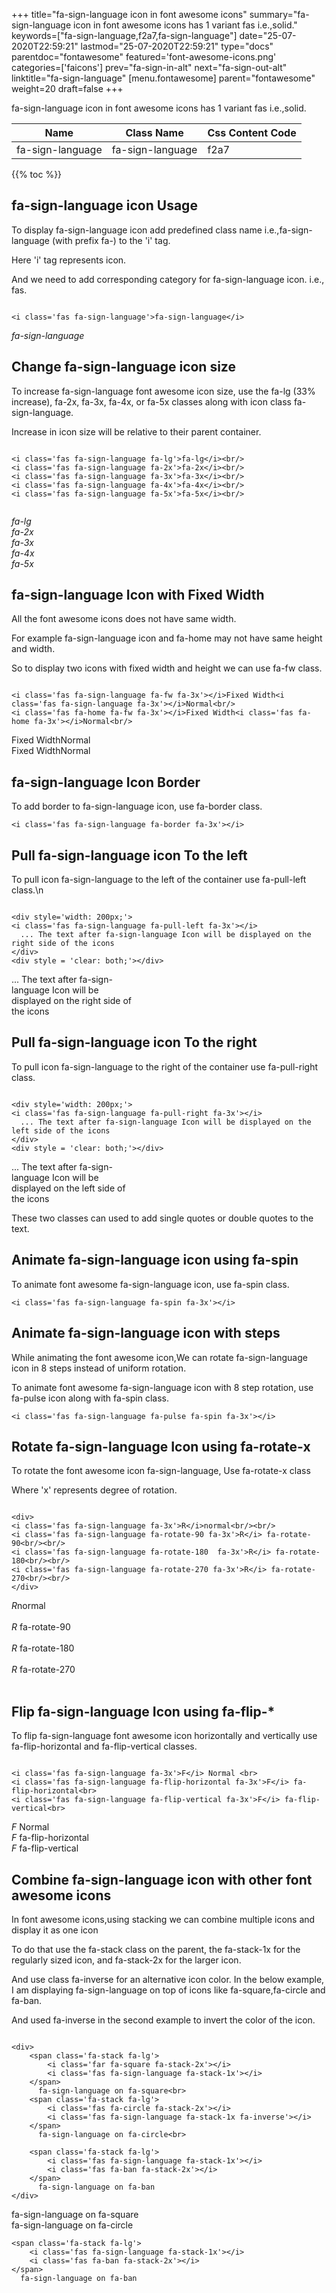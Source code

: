 +++
title="fa-sign-language icon in font awesome icons"
summary="fa-sign-language icon in font awesome icons has 1 variant fas i.e.,solid."
keywords=["fa-sign-language,f2a7,fa-sign-language"]
date="25-07-2020T22:59:21"
lastmod="25-07-2020T22:59:21"
type="docs"
parentdoc="fontawesome"
featured='font-awesome-icons.png'
categories=['faicons']
prev="fa-sign-in-alt"
next="fa-sign-out-alt"
linktitle="fa-sign-language"
[menu.fontawesome]
parent="fontawesome"
weight=20
draft=false
+++


fa-sign-language icon in font awesome icons has 1 variant fas i.e.,solid.

<div class='table-responsive'><table class='table'><thead><tr><th>Name</th><th>Class Name</th><th>Css Content Code</th></tr></thead><tbody><tr><td>fa-sign-language</td><td>fa-sign-language</td><td>f2a7</td></tr></tbody></table></div>


{{% toc %}}


## fa-sign-language icon Usage

To display fa-sign-language icon add predefined class name i.e.,fa-sign-language (with prefix fa-) to the 'i' tag.

Here 'i' tag represents icon.

And we need to add corresponding category for fa-sign-language icon. i.e., fas.


```

<i class='fas fa-sign-language'>fa-sign-language</i>
```

<i class='fas fa-sign-language'>fa-sign-language</i>




## Change fa-sign-language icon size
To increase fa-sign-language font awesome icon size, use the fa-lg (33% increase), fa-2x, fa-3x, fa-4x, or fa-5x classes along with icon class fa-sign-language.

Increase in icon size will be relative to their parent container. 

```

<i class='fas fa-sign-language fa-lg'>fa-lg</i><br/>
<i class='fas fa-sign-language fa-2x'>fa-2x</i><br/>
<i class='fas fa-sign-language fa-3x'>fa-3x</i><br/>
<i class='fas fa-sign-language fa-4x'>fa-4x</i><br/>
<i class='fas fa-sign-language fa-5x'>fa-5x</i><br/>
            
```

<i class='fas fa-sign-language fa-lg'>fa-lg</i><br/>
<i class='fas fa-sign-language fa-2x'>fa-2x</i><br/>
<i class='fas fa-sign-language fa-3x'>fa-3x</i><br/>
<i class='fas fa-sign-language fa-4x'>fa-4x</i><br/>
<i class='fas fa-sign-language fa-5x'>fa-5x</i><br/>
            



## fa-sign-language Icon with Fixed Width 

All the font awesome icons does not have same width.

For example fa-sign-language icon and fa-home may not have same height and width.

So to display two icons with fixed width and height we can use fa-fw class.


```

<i class='fas fa-sign-language fa-fw fa-3x'></i>Fixed Width<i class='fas fa-sign-language fa-3x'></i>Normal<br/>
<i class='fas fa-home fa-fw fa-3x'></i>Fixed Width<i class='fas fa-home fa-3x'></i>Normal<br/>
```

<i class='fas fa-sign-language fa-fw fa-3x'></i>Fixed Width<i class='fas fa-sign-language fa-3x'></i>Normal<br/>
<i class='fas fa-home fa-fw fa-3x'></i>Fixed Width<i class='fas fa-home fa-3x'></i>Normal<br/>



## fa-sign-language Icon Border 

To add border to fa-sign-language icon, use fa-border class.


```
<i class='fas fa-sign-language fa-border fa-3x'></i>

```
<i class='fas fa-sign-language fa-border fa-3x'></i>





## Pull fa-sign-language icon To the left

To pull icon fa-sign-language to the left of the container use fa-pull-left class.\n

```

<div style='width: 200px;'>
<i class='fas fa-sign-language fa-pull-left fa-3x'></i>
  ... The text after fa-sign-language Icon will be displayed on the right side of the icons
</div>
<div style = 'clear: both;'></div>
```

<div style='width: 200px;'>
<i class='fas fa-sign-language fa-pull-left fa-3x'></i>
  ... The text after fa-sign-language Icon will be displayed on the right side of the icons
</div>
<div style = 'clear: both;'></div>




## Pull fa-sign-language icon To the right
To pull icon fa-sign-language to the right of the container use fa-pull-right class.

```

<div style='width: 200px;'>
<i class='fas fa-sign-language fa-pull-right fa-3x'></i>
  ... The text after fa-sign-language Icon will be displayed on the left side of the icons
</div>
<div style = 'clear: both;'></div>
```

<div style='width: 200px;'>
<i class='fas fa-sign-language fa-pull-right fa-3x'></i>
  ... The text after fa-sign-language Icon will be displayed on the left side of the icons
</div>
<div style = 'clear: both;'></div>

These two classes can used to add single quotes or double quotes to the text.


## Animate fa-sign-language icon using fa-spin
To animate font awesome fa-sign-language icon, use fa-spin class.

```
<i class='fas fa-sign-language fa-spin fa-3x'></i>
```
<i class='fas fa-sign-language fa-spin fa-3x'></i>




## Animate fa-sign-language icon with steps
While animating the font awesome icon,We can rotate fa-sign-language icon in 8 steps instead of uniform rotation.

To animate font awesome fa-sign-language icon with 8 step rotation, use fa-pulse icon along with fa-spin class.


```
<i class='fas fa-sign-language fa-pulse fa-spin fa-3x'></i>

```
<i class='fas fa-sign-language fa-pulse fa-spin fa-3x'></i>





## Rotate fa-sign-language Icon using fa-rotate-x
To rotate the font awesome icon fa-sign-language, Use fa-rotate-x class

Where 'x' represents degree of rotation.


```

<div>
<i class='fas fa-sign-language fa-3x'>R</i>normal<br/><br/>
<i class='fas fa-sign-language fa-rotate-90 fa-3x'>R</i> fa-rotate-90<br/><br/> 
<i class='fas fa-sign-language fa-rotate-180  fa-3x'>R</i> fa-rotate-180<br/><br/> 
<i class='fas fa-sign-language fa-rotate-270 fa-3x'>R</i> fa-rotate-270<br/><br/>
</div>
```

<div>
<i class='fas fa-sign-language fa-3x'>R</i>normal<br/><br/>
<i class='fas fa-sign-language fa-rotate-90 fa-3x'>R</i> fa-rotate-90<br/><br/> 
<i class='fas fa-sign-language fa-rotate-180  fa-3x'>R</i> fa-rotate-180<br/><br/> 
<i class='fas fa-sign-language fa-rotate-270 fa-3x'>R</i> fa-rotate-270<br/><br/>
</div>




## Flip fa-sign-language Icon using fa-flip-*
To flip fa-sign-language font awesome icon horizontally and vertically use fa-flip-horizontal and fa-flip-vertical classes. 

```

<i class='fas fa-sign-language fa-3x'>F</i> Normal <br>
<i class='fas fa-sign-language fa-flip-horizontal fa-3x'>F</i> fa-flip-horizontal<br>
<i class='fas fa-sign-language fa-flip-vertical fa-3x'>F</i> fa-flip-vertical<br>
```

<i class='fas fa-sign-language fa-3x'>F</i> Normal <br>
<i class='fas fa-sign-language fa-flip-horizontal fa-3x'>F</i> fa-flip-horizontal<br>
<i class='fas fa-sign-language fa-flip-vertical fa-3x'>F</i> fa-flip-vertical<br>




## Combine fa-sign-language icon with other font awesome icons
In font awesome icons,using stacking we can combine multiple icons and display it as one icon 

To do that use the fa-stack class on the parent, the fa-stack-1x for the regularly sized icon, and fa-stack-2x for the larger icon.

And use class fa-inverse for an alternative icon color. 
In the below example, I am displaying fa-sign-language on top of icons like fa-square,fa-circle and fa-ban.

And used fa-inverse in the second example to invert the color of the icon.

```

<div>
    <span class='fa-stack fa-lg'>
        <i class='far fa-square fa-stack-2x'></i>
        <i class='fas fa-sign-language fa-stack-1x'></i>
    </span>
      fa-sign-language on fa-square<br>
    <span class='fa-stack fa-lg'>
        <i class='fas fa-circle fa-stack-2x'></i>
        <i class='fas fa-sign-language fa-stack-1x fa-inverse'></i>
    </span>
      fa-sign-language on fa-circle<br>

    <span class='fa-stack fa-lg'>
        <i class='fas fa-sign-language fa-stack-1x'></i>
        <i class='fas fa-ban fa-stack-2x'></i>
    </span>
      fa-sign-language on fa-ban
</div>
```

<div>
    <span class='fa-stack fa-lg'>
        <i class='far fa-square fa-stack-2x'></i>
        <i class='fas fa-sign-language fa-stack-1x'></i>
    </span>
      fa-sign-language on fa-square<br>
    <span class='fa-stack fa-lg'>
        <i class='fas fa-circle fa-stack-2x'></i>
        <i class='fas fa-sign-language fa-stack-1x fa-inverse'></i>
    </span>
      fa-sign-language on fa-circle<br>

    <span class='fa-stack fa-lg'>
        <i class='fas fa-sign-language fa-stack-1x'></i>
        <i class='fas fa-ban fa-stack-2x'></i>
    </span>
      fa-sign-language on fa-ban
</div>






